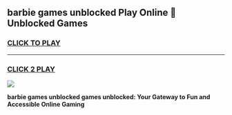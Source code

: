 
## barbie games unblocked Play Online 👋 Unblocked Games
<h3>
<a href="https://premium.freeplayer.one?title=barbie_games_unblocked&ref=19F">CLICK TO PLAY</a></h3>
<hr>

<h3>
<a href="https://premium.freeplayer.one?title=barbie_games_unblocked&ref=19F">CLICK 2 PLAY</a>
  
</h3>

<a href="https://premium.freeplayer.one?title=barbie_games_unblocked&ref=19F"><img src="https://clearcache.store/games.png"></a>


**barbie games unblocked games unblocked: Your Gateway to Fun and Accessible Online Gaming**
